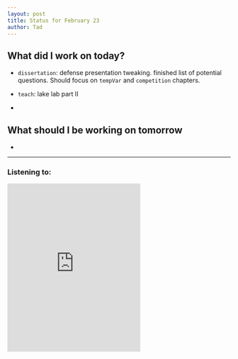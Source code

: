 ```yaml
---
layout: post
title: Status for February 23
author: Tad
---
```


## What did I work on today?

* `dissertation`: defense presentation tweaking. finished list of potential questions. Should focus on `tempVar` and `competition` chapters.

* `teach`: lake lab part II

*

## What should I be working on tomorrow

*





---

### Listening to:
 <iframe src='https://embed.spotify.com/?uri=spotify:track:6XorgdtMRoZ5OdmSV7NCFJ' width='300' height='380' frameborder='0' allowtransparency='true'></iframe>
 <i class='fa fa-code' style='color:pink'></i>
